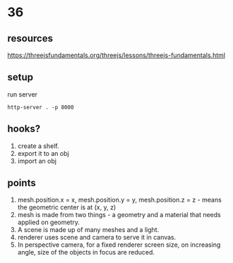 # 36

## resources

https://threejsfundamentals.org/threejs/lessons/threejs-fundamentals.html

## setup
run server

`http-server . -p 8000`


## hooks?

1. create a shelf. 
2. export it to an obj
3. import an obj


## points

1. mesh.position.x = x, mesh.position.y = y, mesh.position.z = z - means the geometric center is at (x, y, z)
2. mesh is made from two things - a geometry and a material that needs applied on geometry.
3. A scene is made up of many meshes and a light.
4. renderer uses scene and camera to serve it in canvas.
5. In perspective camera, for a fixed renderer screen size, on increasing angle, size of the objects in focus are reduced. 